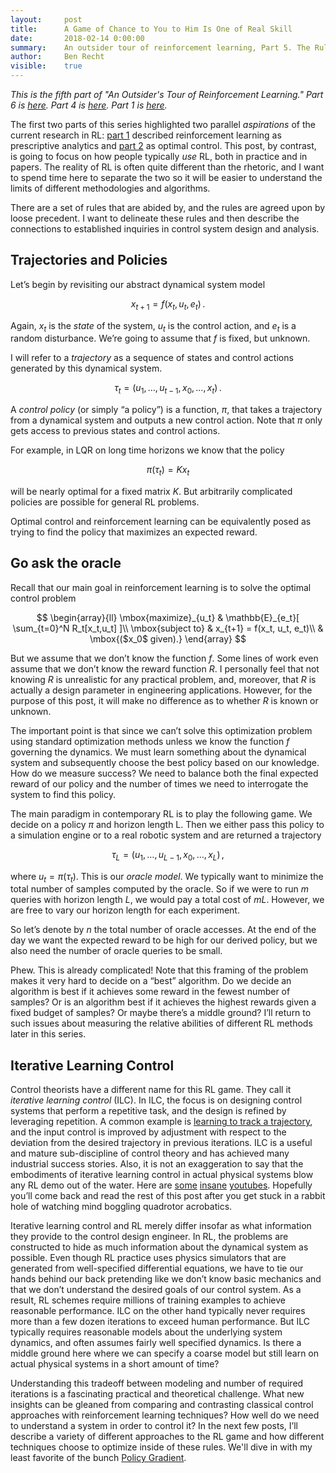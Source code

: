 ```yaml
---
layout:     post
title:      A Game of Chance to You to Him Is One of Real Skill
date:       2018-02-14 0:00:00
summary:    An outsider tour of reinforcement learning, Part 5. The Rules of the RL Game.
author:     Ben Recht
visible:    true
---
```


*This is the fifth part of "An Outsider's Tour of Reinforcement Learning."  Part 6 is [here](http://www.argmin.net/2018/02/20/reinforce/). Part 4 is [here](http://www.argmin.net/2018/02/08/lqr/). Part 1 is [here](http://www.argmin.net/2018/01/29/taxonomy/).*


The first two parts of this series highlighted two parallel _aspirations_ of the current research in RL: [part 1](http://www.argmin.net/2018/01/29/taxonomy/) described reinforcement learning as prescriptive analytics and [part 2](http://www.argmin.net/2018/02/01/control-tour/) as optimal control. This post, by contrast, is going to focus on how people typically _use_ RL, both in practice and in papers. The reality of RL is often quite different than the rhetoric, and I want to spend time here to separate the two so it will be easier to understand the limits of different methodologies and algorithms.

There are a set of rules that are abided by, and the rules are agreed upon by loose precedent. I want to delineate these rules and then describe the connections to established inquiries in control system design and analysis.

## Trajectories and Policies

Let’s begin by revisiting our abstract dynamical system model

$$
    x_{t+1} = f( x_t, u_t, e_t)\,.
$$

Again, $x_t$ is the _state_ of the system, $u_t$ is the control action, and $e_t$ is a random disturbance. We’re going to assume that $f$ is fixed, but unknown.

I will refer to a _trajectory_ as a sequence of states and control actions generated by this dynamical system.

$$
\tau_t = (u_1,…,u_{t-1},x_0,…,x_t) \,.
$$

A _control policy_ (or simply “a policy”) is a function, $\pi$, that takes a trajectory from a dynamical system and outputs a new control action.  Note that $\pi$ only gets access to previous states and control actions.

For example, in LQR on long time horizons we know that the policy

$$
\pi(\tau_t) = K x_t
$$

will be nearly optimal for a fixed matrix $K$.  But arbitrarily complicated policies are possible for general RL problems.

Optimal control and reinforcement learning can be equivalently posed as trying to find the policy that maximizes an expected reward.

## Go ask the oracle

Recall that our main goal in reinforcement learning is to solve the optimal control problem

$$
\begin{array}{ll}
\mbox{maximize}_{u_t} & \mathbb{E}_{e_t}[ \sum_{t=0}^N R_t[x_t,u_t] ]\\
\mbox{subject to} &    x_{t+1} = f(x_t, u_t, e_t)\\
& \mbox{($x_0$ given).}
\end{array}
$$

But we assume that we don’t know the function $f$.  Some lines of work even assume that we don’t know the reward function $R$.  I personally feel that not knowing $R$ is unrealistic for any practical problem, and, moreover, that $R$ is actually a design parameter in engineering applications. However, for the purpose of this post, it will make no difference as to whether $R$ is known or unknown.

The important point is that since we can’t solve this optimization problem using standard optimization methods unless we know the function $f$ governing the dynamics. We must learn something about the dynamical system and subsequently choose the best policy based on our knowledge. How do we measure success? We need to balance both the final expected reward of our policy and the number of times we need to interrogate the system to find this policy.

The main paradigm in contemporary RL is to play the following game. We decide on a policy $\pi$ and horizon length L. Then we either pass this policy to a simulation engine or to a real robotic system and are returned a trajectory

$$
\tau_L = (u_1,…,u_{L-1},x_0,…,x_L)\,,
$$

where $u_t = \pi(\tau_t)$. This is our _oracle model_. We typically want to minimize the total number of samples computed by the oracle. So if we were to run $m$ queries with horizon length $L$, we would pay a total cost of $mL$.  However, we are free to vary our horizon length for each experiment.

So let’s denote by $n$ the total number of oracle accesses. At the end of the day we want the expected reward to be high for our derived policy, but we also need the number of oracle queries to be small.

Phew. This is already complicated! Note that this framing of the problem makes it very hard to decide on a “best” algorithm. Do we decide an algorithm is best if it achieves some reward in the fewest number of samples?  Or is an algorithm best if it achieves the highest rewards given a fixed budget of samples? Or maybe there’s a middle ground?  I’ll return to such issues about measuring the relative abilities of different RL methods later in this series.

## Iterative Learning Control

Control theorists have a different name for this RL game. They call it _iterative learning control_ (ILC).  In ILC, the focus is on designing control systems that perform a repetitive task, and the design is refined by leveraging repetition. A common example is [learning to track a trajectory](http://www.dynsyslab.org/wp-content/papercite-data/pdf/schoellig-ecc09.pdf), and the input control is improved by adjustment with respect to the deviation from the desired trajectory in previous iterations. ILC is a useful and mature sub-discipline of control theory and has achieved many industrial success stories. Also, it is not an exaggeration to say that the embodiments of iterative learning control in actual physical systems blow any RL demo out of the water.  Here are [some](https://www.youtube.com/watch?v=4kHDv9senpE) [insane](https://youtu.be/goVuP5TJIUU)  [youtubes](https://www.youtube.com/watch?v=IZTP7h5cfqg). Hopefully you’ll come back and read the rest of this post after you get stuck in a rabbit hole of watching mind boggling quadrotor acrobatics.

Iterative learning control and RL merely differ insofar as what information they provide to the control design engineer. In RL, the problems are constructed to hide as much information about the dynamical system as possible. Even though RL practice uses physics simulators that are generated from well-specified differential equations, we have to tie our hands behind our back pretending like we don’t know basic mechanics and that we don’t understand the desired goals of our control system. As a result, RL schemes require millions of training examples to achieve reasonable performance. ILC on the other hand typically never requires more than a few dozen iterations to exceed human performance. But ILC typically requires reasonable models about the underlying system dynamics, and often assumes fairly well specified dynamics. Is there a middle ground here where we can specify a coarse model but still learn on actual physical systems in a short amount of time?

Understanding this tradeoff between modeling and number of required iterations is a fascinating practical and theoretical challenge. What new insights can be gleaned from comparing and contrasting classical control approaches with reinforcement learning techniques? How well do we need to understand a system in order to control it? In the next few posts, I’ll describe a variety of different approaches to the RL game and how different techniques choose to optimize inside of these rules. We'll dive in with my least favorite of the bunch [Policy Gradient](http://www.argmin.net/2018/02/20/reinforce/).
